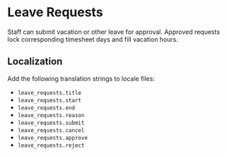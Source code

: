 # Leave Requests

Staff can submit vacation or other leave for approval. Approved requests lock corresponding timesheet days and fill vacation hours.

## Localization

Add the following translation strings to locale files:

- `leave_requests.title`
- `leave_requests.start`
- `leave_requests.end`
- `leave_requests.reason`
- `leave_requests.submit`
- `leave_requests.cancel`
- `leave_requests.approve`
- `leave_requests.reject`
